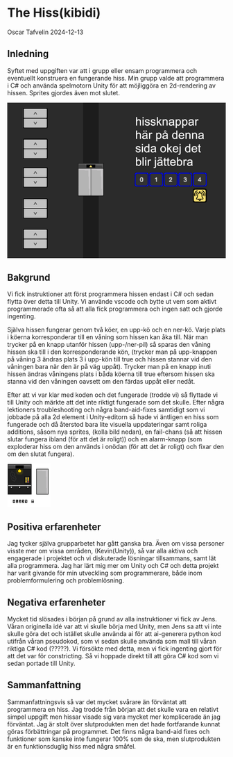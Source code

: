 # The Hiss(kibidi)

Oscar Tafvelin 2024-12-13

## Inledning

Syftet med uppgiften var att i grupp eller ensam programmera och eventuellt konstruera en fungerande hiss. Min grupp valde att programmera i C# och använda spelmotorn Unity för att möjliggöra en 2d-rendering av hissen. Sprites gjordes även mot slutet.

![Hiss Sprites](Hiss.png)

## Bakgrund

Vi fick instruktioner att först programmera hissen endast i C# och sedan flytta över detta till Unity. Vi använde vscode och bytte ut vem som aktivt programmerade ofta så att alla fick programmera och ingen satt och gjorde ingenting. 

Själva hissen fungerar genom två köer, en upp-kö och en ner-kö. Varje plats i köerna korresponderar till en våning som hissen kan åka till. När man trycker på en knapp utanför hissen (upp-/ner-pil) så sparas den våning hissen ska till i den korresponderande kön, (trycker man på upp-knappen på våning 3 ändras plats 3 i upp-kön till true och hissen stannar vid den våningen bara när den är på väg uppåt). Trycker man på en knapp inuti hissen ändras våningens plats i båda köerna till true eftersom hissen ska stanna vid den våningen oavsett om den färdas uppåt eller nedåt.

Efter att vi var klar med koden och det fungerade (trodde vi) så flyttade vi till Unity och märkte att det inte riktigt fungerade som det skulle. Efter några lektioners troubleshooting och några band-aid-fixes samtidigt som vi jobbade på alla 2d element i Unity-editorn så hade vi äntligen en hiss som fungerade och då återstod bara lite visuella uppdateringar samt roliga additions, såsom nya sprites, (kolla bild nedan), en fail-chans (så att hissen slutar fungera ibland (för att det är roligt)) och en alarm-knapp (som exploderar hiss om den används i onödan (för att det är roligt) och fixar den om den slutat fungera).

![Hiss Sprites](HissSprite.png)

## Positiva erfarenheter

Jag tycker själva grupparbetet har gått ganska bra. Även om vissa personer visste mer om vissa områden, (Kevin(Unity)), så var alla aktiva och engagerade i projektet och vi diskuterade lösningar tillsammans, samt lät alla programmera. Jag har lärt mig mer om Unity och C# och detta projekt har varit givande för min utveckling som programmerare, både inom problemformulering och problemlösning.

## Negativa erfarenheter

Mycket tid slösades i början på grund av alla instruktioner vi fick av Jens. Våran originella idé var att vi skulle börja med Unity, men Jens sa att vi inte skulle göra det och istället skulle använda ai för att ai-generera python kod utifrån våran pseudokod, som vi sedan skulle använda som mall till våran riktiga C# kod (?????). Vi försökte med detta, men vi fick ingenting gjort för att det var för constricting. Så vi hoppade direkt till att göra C# kod som vi sedan portade till Unity.

## Sammanfattning

Sammanfattningsvis så var det mycket svårare än förväntat att programmera en hiss. Jag trodde från början att det skulle vara en relativt simpel uppgift men hissar visade sig vara mycket mer komplicerade än jag förväntat. Jag är stolt över slutprodukten men det hade fortfarande kunnat göras förbättringar på programmet. Det finns några band-aid fixes och funktioner som kanske inte fungerar 100% som de ska, men slutprodukten är en funktionsduglig hiss med några småfel.